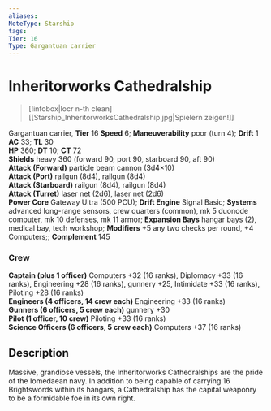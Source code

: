 ```yaml
---
aliases: 
NoteType: Starship
tags: 
Tier: 16
Type: Gargantuan carrier 
---
```


# Inheritorworks Cathedralship

> [!infobox|locr n-th clean]
>  [[Starship_InheritorworksCathedralship.jpg|Spielern zeigen!]]
> 
Gargantuan carrier, **Tier** 16 
**Speed** 6; **Maneuverability** poor (turn 4); **Drift** 1  
**AC** 33; **TL** 30  
**HP** 360; **DT** 10; **CT** 72  
**Shields** heavy 360 (forward 90, port 90, starboard 90, aft 90)  
**Attack (Forward)** particle beam cannon (3d4×10)  
**Attack (Port)** railgun (8d4), railgun (8d4)  
**Attack (Starboard)** railgun (8d4), railgun (8d4)  
**Attack (Turret)** laser net (2d6), laser net (2d6)  
**Power Core** Gateway Ultra (500 PCU); **Drift Engine** Signal Basic; **Systems** advanced long-range sensors, crew quarters (common), mk 5 duonode computer, mk 10 defenses, mk 11 armor; **Expansion Bays** hangar bays (2), medical bay, tech workshop; **Modifiers** +5 any two checks per round, +4 Computers;; **Complement** 145

### Crew

**Captain (plus 1 officer)** Computers +32 (16 ranks), Diplomacy +33 (16 ranks), Engineering +28 (16 ranks), gunnery +25, Intimidate +33 (16 ranks), Piloting +28 (16 ranks)  
**Engineers (4 officers, 14 crew each)** Engineering +33 (16 ranks)  
**Gunners (6 officers, 5 crew each)** gunnery +30  
**Pilot (1 officer, 10 crew)** Piloting +33 (16 ranks)  
**Science Officers (6 officers, 5 crew each)** Computers +37 (16 ranks)

## Description

Massive, grandiose vessels, the Inheritorworks Cathedralships are the pride of the Iomedaean navy. In addition to being capable of carrying 16 Brightswords within its hangars, a Cathedralship has the capital weaponry to be a formidable foe in its own right.
